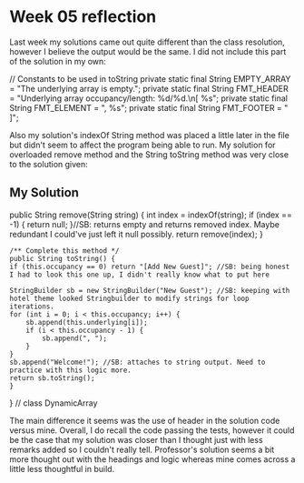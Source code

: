 # Week 05 reflection
Last week my solutions came out quite different than the class resolution, however I believe the output would be the same.
I did not include this part of the solution in my own:

// Constants to be used in toString
    private static final String EMPTY_ARRAY = "The underlying array is empty.";
    private static final String FMT_HEADER = "Underlying array occupancy/length: %d/%d.\n[ %s";
    private static final String FMT_ELEMENT = ", %s";
    private static final String FMT_FOOTER = " ]";

Also my solution's indexOf String method was placed a little later in the file but didn't seem to affect the program being able to run.
My solution for overloaded remove method and the String toString method was very close to the solution given:

## My Solution 
public String remove(String string) {
        int index = indexOf(string);
        if (index == -1) {
            return null;
         }//SB: returns empty and returns removed index. Maybe redundant I could've just left it null possibly.
        return remove(index);
    }

    /** Complete this method */
    public String toString() {
    if (this.occupancy == 0) return "[Add New Guest]"; //SB: being honest I had to look this one up, I didn't really know what to put here

    StringBuilder sb = new StringBuilder("New Guest"); //SB: keeping with hotel theme looked Stringbuilder to modify strings for loop iterations.
    for (int i = 0; i < this.occupancy; i++) {
        sb.append(this.underlying[i]);
        if (i < this.occupancy - 1) {
            sb.append(", ");
        }
    }
    sb.append("Welcome!"); //SB: attaches to string output. Need to practice with this logic more.
    return sb.toString();
    }
}
 // class DynamicArray

 The main difference it seems was the use of header in the solution code versus mine.
 Overall, I do recall the code passing the tests, however it could be the case that my solution was closer than I thought just with less remarks added so I
 couldn't really tell. Professor's solution seems a bit more thought out with the headings and logic whereas mine comes across a little less thoughtful in build.